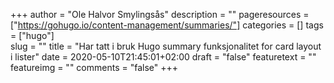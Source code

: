 +++
author = "Ole Halvor Smylingsås"
description = ""
pageresources = ["https://gohugo.io/content-management/summaries/"]
categories = []
tags = ["hugo"]     
slug = ""
title = "Har tatt i bruk Hugo summary funksjonalitet for card layout i lister"
date = 2020-05-10T21:45:01+02:00
draft = "false"
featuretext = ""
featureimg = ""
comments = "false"
+++